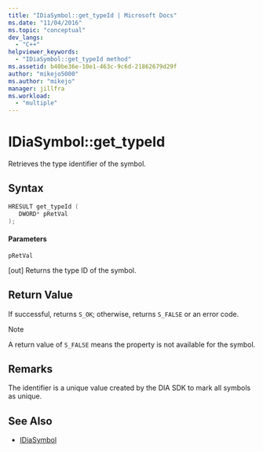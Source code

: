 ```yaml
---
title: "IDiaSymbol::get_typeId | Microsoft Docs"
ms.date: "11/04/2016"
ms.topic: "conceptual"
dev_langs:
  - "C++"
helpviewer_keywords:
  - "IDiaSymbol::get_typeId method"
ms.assetid: b40be36e-10e1-463c-9c6d-21862679d29f
author: "mikejo5000"
ms.author: "mikejo"
manager: jillfra
ms.workload:
  - "multiple"
---
```

# IDiaSymbol::get_typeId
Retrieves the type identifier of the symbol.

## Syntax

```C++
HRESULT get_typeId ( 
   DWORD* pRetVal
);
```

#### Parameters
 `pRetVal`

[out] Returns the type ID of the symbol.

## Return Value
 If successful, returns `S_OK`; otherwise, returns `S_FALSE` or an error code.

> [!NOTE]
>  A return value of `S_FALSE` means the property is not available for the symbol.

## Remarks
 The identifier is a unique value created by the DIA SDK to mark all symbols as unique.

## See Also
- [IDiaSymbol](../../debugger/debug-interface-access/idiasymbol.md)